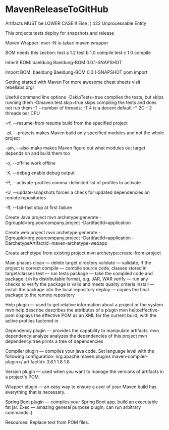 # MavenReleaseToGitHub

Artifacts MUST be LOWER CASE!!!  Else  :( 422 Unprocessable Entity


This projects tests deploy for snapshots and release


Maven Wrapper:
mvn -N io.takari:maven:wrapper

BOM needs this section:
<dependencyManagement>
        <dependencies>
            <dependency>
                <groupId>test</groupId>
                <artifactId>a</artifactId>
                <version>1.2</version>
            </dependency>
            <dependency>
                <groupId>test</groupId>
                <artifactId>b</artifactId>
                <version>1.0</version>
                <scope>compile</scope>
            </dependency>
            <dependency>
                <groupId>test</groupId>
                <artifactId>c</artifactId>
                <version>1.0</version>
                <scope>compile</scope>
            </dependency>
        </dependencies>
    </dependencyManagement>

Inherit BOM:
<parent>
<groupId>baeldung</groupId>
<artifactId>Baeldung-BOM</artifactId>
<version>0.0.1-SNAPSHOT</version>
</parent>


Import BOM:
<dependencyManagement>
<dependencies>
<dependency>
<groupId>baeldung</groupId>
<artifactId>Baeldung-BOM</artifactId>
<version>0.0.1-SNAPSHOT</version>
<type>pom</type>
<scope>import</scope>
</dependency>
</dependencies>
</dependencyManagement>



Getting started with Maven For more awesome cheat sheets
visit rebellabs.org! 

Useful command line options
-DskipTests=true compiles the tests, but skips
running them
-Dmaven.test.skip=true skips compiling the tests
and does not run them
-T - number of threads:
-T 4 is a decent default
-T 2C - 2 threads per CPU

-rf, --resume-from resume build from the
specified project

-pl, --projects makes Maven build only specified
modules and not the whole project

-am, --also-make makes Maven figure out what
modules out target depends on and build them too

-o, --offline work offline

-X, --debug enable debug output

-P, --activate-profiles comma-delimited list
of profiles to activate

-U, --update-snapshots forces a check for updated
dependencies on remote repositories

-ff, --fail-fast stop at first failure

Create Java project
mvn archetype:generate
-DgroupId=org.yourcompany.project
-DartifactId=application

Create web project
mvn archetype:generate
-DgroupId=org.yourcompany.project
-DartifactId=application
-DarchetypeArtifactId=maven-archetype-webapp

Create archetype from existing project
mvn archetype:create-from-project

Main phases
clean — delete target directory
validate — validate, if the project is correct
compile — compile source code, classes stored
in target/classes
test — run tests
package — take the compiled code and package it in its
distributable format, e.g. JAR, WAR
verify — run any checks to verify the package is valid
and meets quality criteria
install — install the package into the local repository
deploy — copies the final package to the remote repository

Help plugin — used to get relative information about a
project or the system.
mvn help:describe describes the attributes of a plugin
mvn help:effective-pom displays the effective POM
as an XML for the current build, with the active profiles
factored in.

Dependency plugin — provides the capability to
manipulate artifacts.
mvn dependency:analyze analyzes the dependencies
of this project
mvn dependency:tree prints a tree of dependencies

Compiler plugin — compiles your java code.
Set language level with the following configuration:
<plugin>
<groupId>org.apache.maven.plugins</groupId>
<artifactId>maven-compiler-plugin</
artifactId>
<version>3.6.1</version>
<configuration>
 <source>1.8</source>
 <target>1.8</target>
 </configuration>
</plugin>

Version plugin — used when you want to manage
the versions of artifacts in a project's POM.

Wrapper plugin — an easy way to ensure
a user of your Maven build has everything
that is necessary.

Spring Boot plugin — compiles your
Spring Boot app, build an executable fat jar.
Exec — amazing general purpose plugin,
can run arbitrary commands :) 



Resources:
Replace text from POM files.